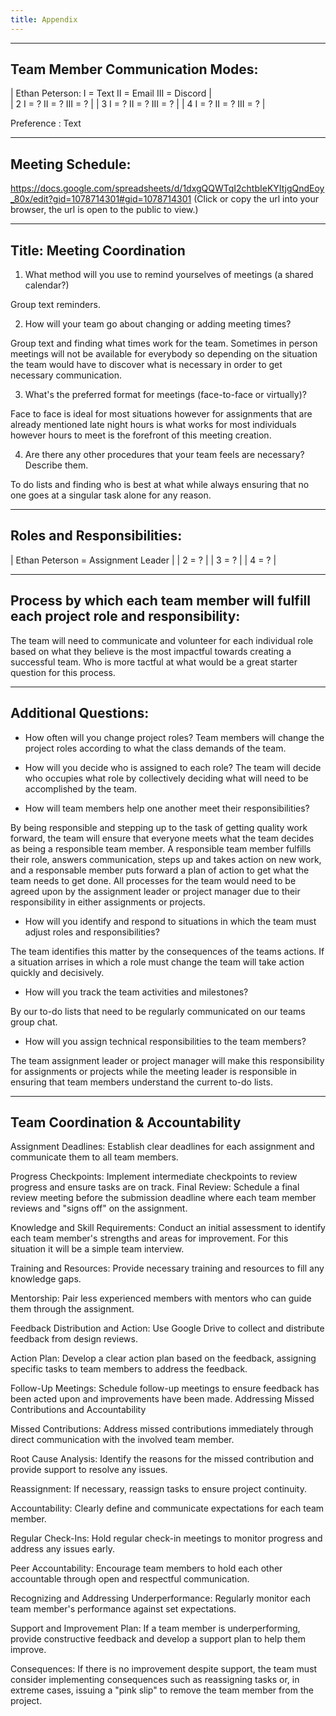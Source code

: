 ```yaml
---
title: Appendix
---
```


---
Team Member Communication Modes:
---

|  Ethan Peterson: I = Text  II = Email III = Discord    |   
|  2               I = ?     II = ?     III = ?          |
|  3               I = ?     II = ?     III = ?          |
|  4               I = ?     II = ?     III = ?          |
  

Preference : Text

---
Meeting Schedule:
---

https://docs.google.com/spreadsheets/d/1dxgQQWTqI2chtbIeKYItjgQndEoy_80x/edit?gid=1078714301#gid=1078714301
(Click or copy the url into your browser, the url is open to the public to view.)

---
Title: Meeting Coordination
---

1. What method will you use to remind yourselves of meetings (a shared calendar?)

Group text reminders.

2. How will your team go about changing or adding meeting times?

Group text and finding what times work for the team. Sometimes in person meetings will not be available for everybody so depending on the situation the team would have to discover what is necessary in order to get necessary communication.

3. What's the preferred format for meetings (face-to-face or virtually)?

Face to face is ideal for most situations however for assignments that are already mentioned late night hours is what works for most individuals however hours to meet is the forefront of this meeting creation.

4. Are there any other procedures that your team feels are necessary? Describe them.

To do lists and finding who is best at what while always ensuring that no one goes at a singular task alone for any reason.

---
Roles and Responsibilities: 
---
                      
|  Ethan Peterson        =             Assignment Leader |
|  2                     =                      ?        |
|  3                     =                      ?        |
|  4                     =                      ?        |   

---
Process by which each team member will fulfill each project role and responsibility:
---
The team will need to communicate and volunteer for each individual role based on what they believe is the most impactful towards creating a successful team. Who is more tactful at what would be a great starter question for this process.

---
Additional Questions:
---

- How often will you change project roles?
Team members will change the project roles according to what the class demands of the team.

- How will you decide who is assigned to each role?
The team will decide who occupies what role by collectively deciding what will need to be accomplished by the team.

- How will team members help one another meet their responsibilities?

By being responsible and stepping up to the task of getting quality work forward, the team will ensure that everyone meets what the team decides as being a responsible team member. A responsible team member fulfills their role, answers communication, steps up and takes action on new work, and a responsable member puts forward a plan of action to get what the team needs to get done. All processes for the team would need to be agreed upon by the assignment leader or project manager due to their responsibility in either assignments or projects.

- How will you identify and respond to situations in which the team must adjust roles and responsibilities?

The team identifies this matter by the consequences of the teams actions. If a situation arrises in which a role must change the team will take action quickly and decisively. 

- How will you track the team activities and milestones?

By our to-do lists that need to be regularly communicated on our teams group chat. 

- How will you assign technical responsibilities to the team members?

The team assignment leader or project manager will make this responsibility for assignments or projects while the meeting leader is responsible in ensuring that team members understand the current to-do lists.

---
Team Coordination & Accountability
---

Assignment Deadlines: Establish clear deadlines for each assignment and communicate them to all team members.

Progress Checkpoints: Implement intermediate checkpoints to review progress and ensure tasks are on track.
Final Review: Schedule a final review meeting before the submission deadline where each team member reviews and "signs off" on the assignment.

Knowledge and Skill Requirements: Conduct an initial assessment to identify each team member's strengths and areas for improvement. For this situation it will be a simple team interview. 

Training and Resources: Provide necessary training and resources to fill any knowledge gaps.

Mentorship: Pair less experienced members with mentors who can guide them through the assignment.

Feedback Distribution and Action: Use Google Drive  to collect and distribute feedback from design reviews.

Action Plan: Develop a clear action plan based on the feedback, assigning specific tasks to team members to address the feedback.

Follow-Up Meetings: Schedule follow-up meetings to ensure feedback has been acted upon and improvements have been made.
Addressing Missed Contributions and Accountability

Missed Contributions: Address missed contributions immediately through direct communication with the involved team member.

Root Cause Analysis: Identify the reasons for the missed contribution and provide support to resolve any issues.

Reassignment: If necessary, reassign tasks to ensure project continuity.

Accountability: Clearly define and communicate expectations for each team member.

Regular Check-Ins: Hold regular check-in meetings to monitor progress and address any issues early.

Peer Accountability: Encourage team members to hold each other accountable through open and respectful communication.

Recognizing and Addressing Underperformance: Regularly monitor each team member's performance against set expectations.

Support and Improvement Plan: If a team member is underperforming, provide constructive feedback and develop a support plan to help them improve.

Consequences: If there is no improvement despite support, the team must consider implementing consequences such as reassigning tasks or, in extreme cases, issuing a "pink slip" to remove the team member from the project.


